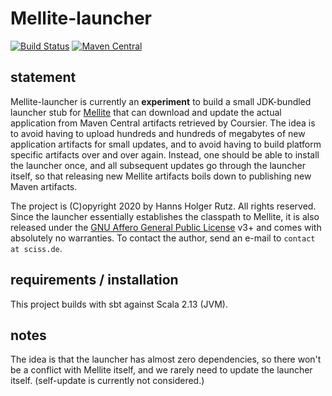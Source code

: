 # Mellite-launcher

[![Build Status](https://travis-ci.org/Sciss/Mellite-launcher.svg?branch=main)](https://travis-ci.org/Sciss/Mellite-launcher)
[![Maven Central](https://maven-badges.herokuapp.com/maven-central/de.sciss/mellite-launcher_2.13/badge.svg)](https://maven-badges.herokuapp.com/maven-central/de.sciss/mellite-launcher_2.13)

## statement

Mellite-launcher is currently an __experiment__ to build a small JDK-bundled launcher stub for
[Mellite](https://github.com/Sciss/Mellite) that can download and update the actual application from
Maven Central artifacts retrieved by Coursier. The idea is to avoid having to upload hundreds and hundreds
of megabytes of new application artifacts for small updates, and to avoid having to build platform specific
artifacts over and over again. Instead, one should be able to install the launcher once, and all subsequent
updates go through the launcher itself, so that releasing new Mellite artifacts boils down to publishing
new Maven artifacts.

The project is (C)opyright 2020 by Hanns Holger Rutz. All rights reserved.
Since the launcher essentially establishes the classpath to Mellite, it is also 
released under 
the [GNU Affero General Public License](https://git.iem.at/sciss/Mellite-launcher/raw/main/LICENSE) v3+ 
and comes with absolutely no warranties. To contact the author, send an e-mail to `contact at sciss.de`.

## requirements / installation

This project builds with sbt against Scala 2.13 (JVM).

## notes

The idea is that the launcher has almost zero dependencies, so there won't be a conflict with Mellite
itself, and we rarely need to update the launcher itself. (self-update is currently not considered.)
